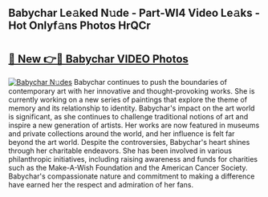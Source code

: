 ## Babychar Le𝚊ked N𝚞de - Part-WI4 Video Le𝚊ks - Hot Onlyf𝚊ns Photos HrQCr

# <h2><a href="http://ab36106.deff.icu/?id=Babychar">🔗 New 👉🔴 Babychar VIDEO Photos</a></h2>

[![Babychar N𝚞des](https://i.imgur.com/rIISA9y.gif)](http://ab36106.deff.icu/?id=Babychar)
Babychar continues to push the boundaries of contemporary art with her innovative and thought-provoking works. She is currently working on a new series of paintings that explore the theme of memory and its relationship to identity. Babychar's impact on the art world is significant, as she continues to challenge traditional notions of art and inspire a new generation of artists. Her works are now featured in museums and private collections around the world, and her influence is felt far beyond the art world. Despite the controversies, Babychar's heart shines through her charitable endeavors. She has been involved in various philanthropic initiatives, including raising awareness and funds for charities such as the Make-A-Wish Foundation and the American Cancer Society. Babychar's compassionate nature and commitment to making a difference have earned her the respect and admiration of her fans.
